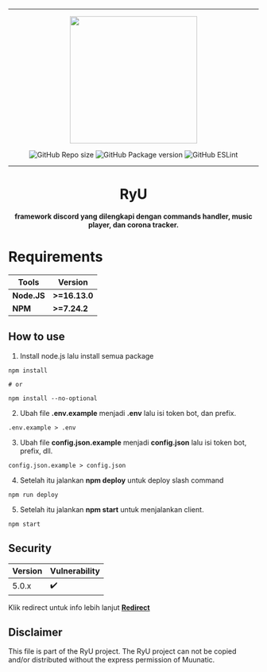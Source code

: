 ***

<p align="center">
<img src="https://cdn.discordapp.com/attachments/852785773827981342/912856282246045778/test.jpg" width="256" height="256">
<p align="center">
<img alt="GitHub Repo size" src="https://img.shields.io/github/repo-size/Muunatic/RyU?style=flat-square">
<img alt="GitHub Package version" src="https://img.shields.io/github/v/release/Muunatic/RyU?style=flat-square">
<img alt="GitHub ESLint" src="https://img.shields.io/github/workflow/status/Muunatic/RyU/ESLint?style=flat-square">

***
<h1 align="center">RyU</h1>
<p align="center"><b>framework discord yang dilengkapi dengan commands handler, music player, dan corona tracker.</b></p>

# Requirements

|Tools|Version|
|-|-|
|**Node.JS**|**>=16.13.0**|
|**NPM**|**>=7.24.2**|

## How to use

1. Install node.js lalu install semua package
```
npm install

# or

npm install --no-optional
```
2. Ubah file **.env.example** menjadi **.env** lalu isi token bot, dan prefix.
```
.env.example > .env
```
3. Ubah file **config.json.example** menjadi **config.json** lalu isi token bot, prefix, dll.
```
config.json.example > config.json
```
4. Setelah itu jalankan **npm deploy** untuk deploy slash command
```
npm run deploy
```
5. Setelah itu jalankan **npm start** untuk menjalankan client.
```
npm start
```

## Security

|Version|Vulnerability|
|-|-|
|5.0.x|:heavy_check_mark:|

Klik redirect untuk info lebih lanjut <a href="https://github.com/Muunatic/RyU/security/policy">**Redirect**</a>

## Disclaimer

This file is part of the RyU project.
The RyU project can not be copied and/or distributed without the express permission of Muunatic.
